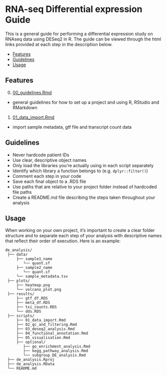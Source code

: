 
# RNA-seq Differential expression Guide

This is a general guide for performing a differential expression study on RNAseq data using DESeq2 in R. The guide can be viewed through the html links provided at each step in the description below.

- [Features](#features)
- [Guidelines](#guidelines)
- [Usage](#usage)
## Features


0. [00_guidelines.Rmd](https://vanheeschtools.github.io/rna_diffexpr_guide/htmls/00_guidelines.html)
* general guidelines for how to set up a project and using R, RStudio and RMarkdown
1. [01_data_import.Rmd](https://vanheeschtools.github.io/rna_diffexpr_guide/htmls/01_data_import.html)
* import sample metadata, gtf file and transcript count data


## Guidelines
* Never hardcode patient IDs
* Use clear, descriptive object names
* Only load the libraries you’re actually using in each script separately
* Identify which library a function belongs to (e.g. `dplyr::filter()`)
* Comment each step in your code
* Save each final object to a .RDS file
* Use paths that are relative to your project folder instead of hardcoded file paths
* Create a README.md file describing the steps taken throughout your analysis
## Usage
When working on your own project, it’s important to create a clear folder structure and to separate each step of your analysis with descriptive names that reflect their order of execution. Here is an example:

```
de_analysis/
 ├── data/
     ├── sample1_name
        └── quant.sf
     ├── sample2_name
        └── quant.sf
     └── sample_metadata.tsv
 ├── plots/
     ├── heatmap.png
     └── volcano_plot.png
 ├── results/
     ├── gtf_df.RDS
     ├── meta_df.RDS
     ├── txi_counts.RDS
     └── dds.RDS
 ├── scripts/
     ├── 01_data_import.Rmd
     ├── 02_qc_and_filtering.Rmd
     ├── 03_deseq2_analysis.Rmd
     ├── 04_functional_annotation.Rmd
     ├── 05_visualisation.Rmd
     ├── optional/
        ├── go_enrichment_analysis.Rmd
        ├── kegg_pathway_analysis.Rmd
        └── subgroup_DE_analysis.Rmd
 ├── de_analysis.Rproj
 ├── de_analysis.RData
 └── README.md
```

